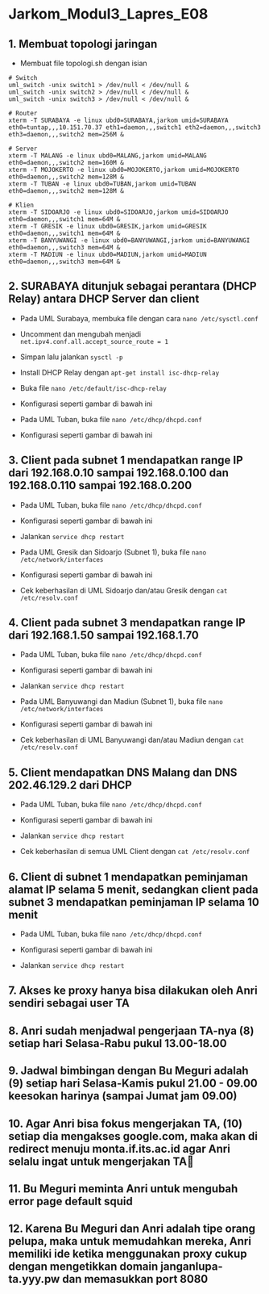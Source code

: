 # Jarkom_Modul3_Lapres_E08

## 1. Membuat topologi jaringan
- Membuat file topologi.sh dengan isian
```
# Switch
uml_switch -unix switch1 > /dev/null < /dev/null &
uml_switch -unix switch2 > /dev/null < /dev/null &
uml_switch -unix switch3 > /dev/null < /dev/null &

# Router
xterm -T SURABAYA -e linux ubd0=SURABAYA,jarkom umid=SURABAYA eth0=tuntap,,,10.151.70.37 eth1=daemon,,,switch1 eth2=daemon,,,switch3 eth3=daemon,,,switch2 mem=256M &

# Server
xterm -T MALANG -e linux ubd0=MALANG,jarkom umid=MALANG eth0=daemon,,,switch2 mem=160M &
xterm -T MOJOKERTO -e linux ubd0=MOJOKERTO,jarkom umid=MOJOKERTO eth0=daemon,,,switch2 mem=128M &
xterm -T TUBAN -e linux ubd0=TUBAN,jarkom umid=TUBAN eth0=daemon,,,switch2 mem=128M &

# Klien
xterm -T SIDOARJO -e linux ubd0=SIDOARJO,jarkom umid=SIDOARJO eth0=daemon,,,switch1 mem=64M &
xterm -T GRESIK -e linux ubd0=GRESIK,jarkom umid=GRESIK eth0=daemon,,,switch1 mem=64M &
xterm -T BANYUWANGI -e linux ubd0=BANYUWANGI,jarkom umid=BANYUWANGI eth0=daemon,,,switch3 mem=64M &
xterm -T MADIUN -e linux ubd0=MADIUN,jarkom umid=MADIUN eth0=daemon,,,switch3 mem=64M &
```

## 2. SURABAYA ditunjuk sebagai perantara (DHCP Relay) antara DHCP Server dan client
- Pada UML Surabaya, membuka file dengan cara ``` nano /etc/sysctl.conf ```
- Uncomment dan mengubah menjadi ``` net.ipv4.conf.all.accept_source_route = 1 ```
- Simpan lalu jalankan ``` sysctl -p ```
- Install DHCP Relay dengan ``` apt-get install isc-dhcp-relay ```
- Buka file ``` nano /etc/default/isc-dhcp-relay ```
- Konfigurasi seperti gambar di bawah ini

- Pada UML Tuban, buka file ``` nano /etc/dhcp/dhcpd.conf ```
- Konfigurasi seperti gambar di bawah ini



## 3. Client pada subnet 1 mendapatkan range IP dari 192.168.0.10 sampai 192.168.0.100 dan 192.168.0.110 sampai 192.168.0.200
- Pada UML Tuban, buka file ``` nano /etc/dhcp/dhcpd.conf ```
- Konfigurasi seperti gambar di bawah ini

- Jalankan ``` service dhcp restart ```
- Pada UML Gresik dan Sidoarjo (Subnet 1), buka file ``` nano /etc/network/interfaces ```
- Konfigurasi seperti gambar di bawah ini

- Cek keberhasilan di UML Sidoarjo dan/atau Gresik dengan ``` cat /etc/resolv.conf ```


## 4. Client pada subnet 3 mendapatkan range IP dari 192.168.1.50 sampai 192.168.1.70
- Pada UML Tuban, buka file ``` nano /etc/dhcp/dhcpd.conf ```
- Konfigurasi seperti gambar di bawah ini

- Jalankan ``` service dhcp restart ```
- Pada UML Banyuwangi dan Madiun (Subnet 1), buka file ``` nano /etc/network/interfaces ```
- Konfigurasi seperti gambar di bawah ini

- Cek keberhasilan di UML Banyuwangi dan/atau Madiun dengan ``` cat /etc/resolv.conf ```

## 5. Client mendapatkan DNS Malang dan DNS 202.46.129.2 dari DHCP
- Pada UML Tuban, buka file ``` nano /etc/dhcp/dhcpd.conf ```
- Konfigurasi seperti gambar di bawah ini

- Jalankan ``` service dhcp restart ```
- Cek keberhasilan di semua UML Client dengan ``` cat /etc/resolv.conf ```

## 6. Client di subnet 1 mendapatkan peminjaman alamat IP selama 5 menit, sedangkan client pada subnet 3 mendapatkan peminjaman IP selama 10 menit
- Pada UML Tuban, buka file ``` nano /etc/dhcp/dhcpd.conf ```
- Konfigurasi seperti gambar di bawah ini

- Jalankan ``` service dhcp restart ```

## 7. Akses ke proxy hanya bisa dilakukan oleh Anri sendiri sebagai user TA

## 8. Anri sudah menjadwal pengerjaan TA-nya (8) setiap hari Selasa-Rabu pukul 13.00-18.00

## 9. Jadwal bimbingan dengan Bu Meguri adalah (9) setiap hari Selasa-Kamis pukul 21.00 - 09.00 keesokan harinya (sampai Jumat jam 09.00)

## 10. Agar Anri bisa fokus mengerjakan TA, (10) setiap dia mengakses google.com, maka akan di redirect menuju monta.if.its.ac.id agar Anri selalu ingat untuk mengerjakan TA🙂

## 11. Bu Meguri meminta Anri untuk mengubah error page default squid

## 12. Karena Bu Meguri dan Anri adalah tipe orang pelupa, maka untuk memudahkan mereka, Anri memiliki ide ketika menggunakan proxy cukup dengan mengetikkan domain janganlupa-ta.yyy.pw dan memasukkan port 8080
